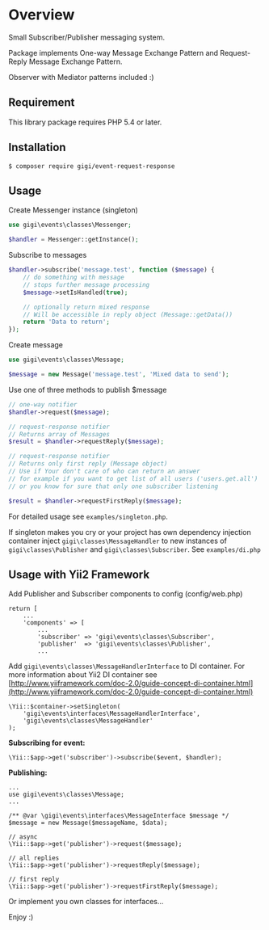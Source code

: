 Overview
=
Small Subscriber/Publisher messaging system.

Package implements One-way Message Exchange Pattern and Request-Reply Message Exchange Pattern.

Observer with Mediator patterns included :)

Requirement
-----------

This library package requires PHP 5.4 or later.

Installation
-

```$ composer require gigi/event-request-response```

Usage
-

Create Messenger instance (singleton)
```php
use gigi\events\classes\Messenger;

$handler = Messenger::getInstance();
```
Subscribe to messages
```php
$handler->subscribe('message.test', function ($message) {
    // do something with message
    // stops further message processing
    $message->setIsHandled(true);

    // optionally return mixed response
    // Will be accessible in reply object (Message::getData())
    return 'Data to return';
});
```
Create message
```php
use gigi\events\classes\Message;

$message = new Message('message.test', 'Mixed data to send');
```

Use one of three methods to publish $message
```php
// one-way notifier
$handler->request($message);
```
```php
// request-response notifier
// Returns array of Messages
$result = $handler->requestReply($message);
```
```php
// request-response notifier
// Returns only first reply (Message object)
// Use if Your don't care of who can return an answer
// for example if you want to get list of all users ('users.get.all')
// or you know for sure that only one subscriber listening

$result = $handler->requestFirstReply($message);
```
For detailed usage see ```examples/singleton.php```.

If singleton makes you cry or your project has own dependency injection container inject ```gigi\classes\MessageHandler``` to new instances of ```gigi\classes\Publisher``` and ```gigi\classes\Subscriber```.
See ```examples/di.php```

Usage with Yii2 Framework
-
Add Publisher and Subscriber components to config (config/web.php)
```
return [
    ...
    'components' => [
        ...
        'subscriber' => 'gigi\events\classes\Subscriber',
        'publisher'  => 'gigi\events\classes\Publisher',
        ...

```
Add ```gigi\events\classes\MessageHandlerInterface``` to DI container. For more information about Yii2 DI container see [http://www.yiiframework.com/doc-2.0/guide-concept-di-container.html](http://www.yiiframework.com/doc-2.0/guide-concept-di-container.html)
```
\Yii::$container->setSingleton(
    'gigi\events\interfaces\MessageHandlerInterface',
    'gigi\events\classes\MessageHandler'
);
```
**Subscribing for event:**
```
\Yii::$app->get('subscriber')->subscribe($event, $handler);
```
**Publishing:**
```
...
use gigi\events\classes\Message;
...

/** @var \gigi\events\interfaces\MessageInterface $message */
$message = new Message($messageName, $data);

// async
\Yii::$app->get('publisher')->request($message);

// all replies
\Yii::$app->get('publisher')->requestReply($message);

// first reply
\Yii::$app->get('publisher')->requestFirstReply($message);
```

Or implement you own classes for interfaces...

Enjoy :)